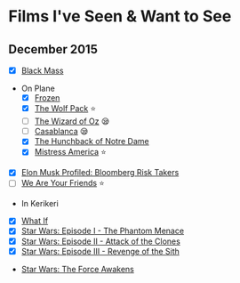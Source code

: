 # Films I've Seen & Want to See


## December 2015

- [x] [Black Mass](http://www.imdb.com/title/tt1355683/)
- On Plane
  - [x] [Frozen](http://www.imdb.com/title/tt2294629/)
  - [x] [The Wolf Pack](http://www.imdb.com/title/tt2415458/) :star:
  - [ ] [The Wizard of Oz](http://www.imdb.com/title/tt0032138/) :sleepy:
  - [ ] [Casablanca](http://www.imdb.com/title/tt0034583/) :sleepy:
  - [x] [The Hunchback of Notre Dame](http://www.imdb.com/title/tt0116583/)
  - [x] [Mistress America](http://www.imdb.com/title/tt2872462) :star:
 - [x] [Elon Musk Profiled: Bloomberg Risk Takers](http://www.bloomberg.com/video/risk-takers)
 - [ ] [We Are Your Friends](http://www.imdb.com/title/tt3787590/) :star:

- In Kerikeri
 - [x] [What If](http://www.imdb.com/title/tt1486834/)
 - [x] [Star Wars: Episode I - The Phantom Menace](http://www.imdb.com/title/tt0120915/)
 - [x] [Star Wars: Episode II - Attack of the Clones](http://www.imdb.com/title/tt0121765)
 - [x] [Star Wars: Episode III - Revenge of the Sith](http://www.imdb.com/title/tt0121766)
- [Star Wars: The Force Awakens](http://www.imdb.com/title/tt2488496)
